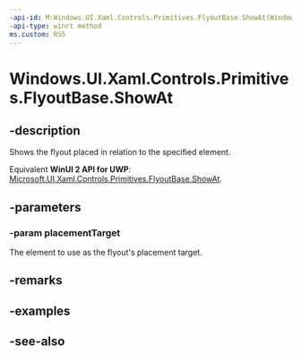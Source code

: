 ```yaml
---
-api-id: M:Windows.UI.Xaml.Controls.Primitives.FlyoutBase.ShowAt(Windows.UI.Xaml.FrameworkElement)
-api-type: winrt method
ms.custom: RS5
---
```


<!-- Method syntax
public void ShowAt(Windows.UI.Xaml.FrameworkElement placementTarget)
-->

# Windows.UI.Xaml.Controls.Primitives.FlyoutBase.ShowAt

## -description
Shows the flyout placed in relation to the specified element.

Equivalent **WinUI 2 API for UWP**: [Microsoft.UI.Xaml.Controls.Primitives.FlyoutBase.ShowAt](/windows/winui/api/microsoft.ui.xaml.controls.primitives.flyoutbase.showat).

## -parameters
### -param placementTarget
The element to use as the flyout's placement target.

## -remarks

## -examples

## -see-also
